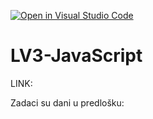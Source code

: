 [![Open in Visual Studio Code](https://classroom.github.com/assets/open-in-vscode-2e0aaae1b6195c2367325f4f02e2d04e9abb55f0b24a779b69b11b9e10269abc.svg)](https://classroom.github.com/online_ide?assignment_repo_id=19346907&assignment_repo_type=AssignmentRepo)
# LV3-JavaScript

LINK:

Zadaci su dani u predlošku:
